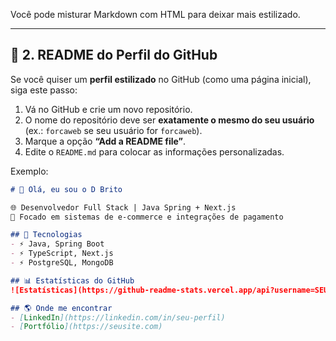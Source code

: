 
Você pode misturar Markdown com HTML para deixar mais estilizado.

---

## 🔹 2. README do Perfil do GitHub
Se você quiser um **perfil estilizado** no GitHub (como uma página inicial), siga este passo:

1. Vá no GitHub e crie um novo repositório.
2. O nome do repositório deve ser **exatamente o mesmo do seu usuário** (ex.: `forcaweb` se seu usuário for `forcaweb`).
3. Marque a opção **“Add a README file”**.
4. Edite o `README.md` para colocar as informações personalizadas.

Exemplo:

```markdown
# 👋 Olá, eu sou o D Brito  

🌐 Desenvolvedor Full Stack | Java Spring + Next.js  
📌 Focado em sistemas de e-commerce e integrações de pagamento  

## 🚀 Tecnologias
- ⚡ Java, Spring Boot
- ⚡ TypeScript, Next.js
- ⚡ PostgreSQL, MongoDB

## 📊 Estatísticas do GitHub
![Estatísticas](https://github-readme-stats.vercel.app/api?username=SEU-USUARIO&show_icons=true&theme=tokyonight)

## 🌎 Onde me encontrar
- [LinkedIn](https://linkedin.com/in/seu-perfil)
- [Portfólio](https://seusite.com)

